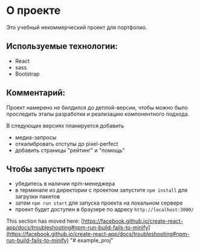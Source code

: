 # О проекте
  Это учебный некоммерческий проект для портфолио. 

## Используемые технологии:
  - React
  - sass
  - Bootstrap

## Комментарий:
 Проект намерено не билдился до деплой-версии,
чтобы можно было проследить этапы разработки и
реализацию компонентного подхода.

В следующих версиях планируется добавить
  -  медиа-запросы
  -  откалибровать отступы до pixel-perfect
  -  добавить страницы "рейтинг" и "помощь"
 
## Чтобы запустить проект
- убедитесь в наличии npm-менеджера
- в терминале из директории с проектом запустите  `npm install` для загрузки пакетов
- затем `npm run start` для запуска проекта на локальном сервере
- проект будет доступен в браузере по адресу `http://localhost:3000/`

This section has moved here: [https://facebook.github.io/create-react-app/docs/troubleshooting#npm-run-build-fails-to-minify](https://facebook.github.io/create-react-app/docs/troubleshooting#npm-run-build-fails-to-minify)
"# example_proj" 
